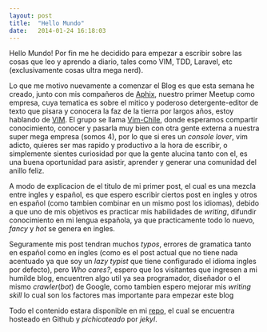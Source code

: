 ```yaml
---
layout: post
title:  "Hello Mundo"
date:   2014-01-24 16:18:03
---
```


Hello Mundo! Por fin me he decidido para empezar a escribir sobre las cosas que leo y aprendo a diario, tales como VIM, TDD, Laravel, etc (exclusivamente cosas ultra mega nerd).

Lo que me motivo nuevamente a comenzar el Blog es que esta semana he creado, junto con mis compañeros de [Aphix](http://www.aphix.cl), nuestro primer Meetup como empresa, cuya tematica es sobre el mitico y poderoso detergente-editor de texto que pisara y conocera la faz de la tierra por largos años, estoy hablando de [VIM](http://www.vim.org/). El grupo se llama [Vim-Chile](http://meetup.com/Vim-Chile), donde esperamos compartir conocimiento, conocer y pasarla muy bien con otra gente externa a nuestra super mega empresa (somos 4), por lo que si eres un *console lover*, vim adicto, quieres ser mas rapido y productivo a la hora de escribir, o simplemente sientes curiosidad por que la gente alucina tanto con el, es una buena oportunidad para asistir, aprender y generar una comunidad del anillo feliz.

A modo de explicacion de el titulo de mi primer post, el cual es una mezcla entre ingles y español, es que espero escribir ciertos post en ingles y otros en español (como tambien combinar en un mismo post los idiomas), debido a que uno de mis objetivos es practicar mis habilidades de *writing*, difundir conocimiento en mi lengua española, ya que practicamente todo lo nuevo, *fancy* y *hot* se genera en ingles.

Seguramente mis post tendran muchos *typos*, errores de gramatica tanto en español como en ingles (como es el post actual que no tiene nada acentuado ya que soy un *lazy typist* que tiene configurado el idioma ingles por defecto), pero *Who cares?*, espero que los visitantes que ingresen a mi humilde blog, encuentren algo util ya sea programador, diseñador o el mismo *crawler*(*bot*) de Google, como tambien espero mejorar mis *writing skill* lo cual son los factores mas importante para empezar este blog

Todo el contenido estara disponible en mi [repo](https://github.com/rodrigore/rodrigore.github.io), el cual se encuentra hosteado en Github y *pichicateado* por *jekyl*.

